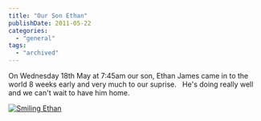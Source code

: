 ```yaml
---
title: "Our Son Ethan"
publishDate: 2011-05-22
categories: 
  - "general"
tags:
  - "archived"
---
```


On Wednesday 18th May at 7:45am our son, Ethan James came in to the world 8 weeks early and very much to our suprise.   He's doing really well and we can't wait to have him home.

[![](/images/WP_000226-300x225.jpg "Smiling Ethan")]()

